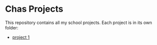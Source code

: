 # Chas Projects

This repository contains all my school projects.
Each project is in its own folder:

- [project 1](./project%201/index.html)